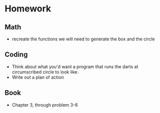 # Homework

## Math
- recreate the functions we will need to generate the box and the circle

## Coding
- Think about what you'd want a program that runs the darts at circumscribed circle to look like.
- Write out a plan of action

## Book
- Chapter 3, through problem 3-6

